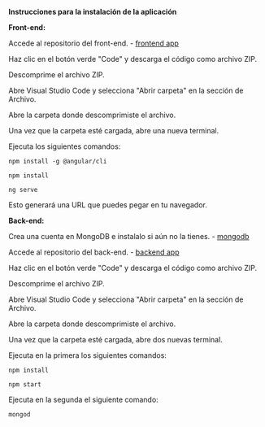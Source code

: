 **Instrucciones para la instalación de la aplicación**

**Front-end:**

Accede al repositorio del front-end. - [frontend app](https://github.com/Neirus2/TP_DSW_FrontEnd)

Haz clic en el botón verde "Code" y descarga el código como archivo ZIP.

Descomprime el archivo ZIP.

Abre Visual Studio Code y selecciona "Abrir carpeta" en la sección de Archivo.

Abre la carpeta donde descomprimiste el archivo.

Una vez que la carpeta esté cargada, abre una nueva terminal.

Ejecuta los siguientes comandos:

`npm install -g @angular/cli`

`npm install`

`ng serve`

Esto generará una URL que puedes pegar en tu navegador.

**Back-end:**

Crea una cuenta en MongoDB e instalalo si aún no la tienes. - [mongodb](https://www.mongodb.com/try/downloadcommunity)

Accede al repositorio del back-end. - [backend app](https://github.com/Neirus2/TP_DSW_BackEnd)

Haz clic en el botón verde "Code" y descarga el código como archivo ZIP.

Descomprime el archivo ZIP.

Abre Visual Studio Code y selecciona "Abrir carpeta" en la sección de Archivo.

Abre la carpeta donde descomprimiste el archivo.

Una vez que la carpeta esté cargada, abre dos nuevas terminal.

Ejecuta en la primera los siguientes comandos:

`npm install`

`npm start`

Ejecuta en la segunda el siguiente comando:

`mongod`
